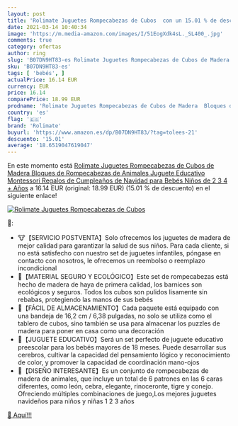 ```yaml
---
layout: post
title: 'Rolimate Juguetes Rompecabezas de Cubos  con un 15.01 % de descuento'
date: 2021-03-14 10:40:34
image: 'https://m.media-amazon.com/images/I/51EogXdk4sL._SL400_.jpg'
comments: true
category: ofertas
author: ring
slug: 'B07DN9HT83-es Rolimate Juguetes Rompecabezas de Cubos de Madera Bloques...'
sku: 'B07DN9HT83-es'
tags: [ 'bebés', ]
actualPrice: 16.14 EUR
currency: EUR
price: 16.14
comparePrice: 18.99 EUR
prodname: 'Rolimate Juguetes Rompecabezas de Cubos de Madera  Bloques de Rompecabezas de Animales Juguete Educativo Montessori  Regalos de Cumpleaños de Navidad para Bebés Niños de 2 3 4 + Años'
country: 'es'
flag: '🇪🇸'
brand: 'Rolimate'
buyurl: 'https://www.amazon.es/dp/B07DN9HT83/?tag=tolees-21'
descuento: '15.01'
average: '18.6519047619047'
---
```


En este momento está [Rolimate Juguetes Rompecabezas de Cubos de Madera  Bloques de Rompecabezas de Animales Juguete Educativo Montessori  Regalos de Cumpleaños de Navidad para Bebés Niños de 2 3 4 + Años](https://www.amazon.es/dp/B07DN9HT83/?tag=tolees-21) a 16.14 EUR (original: 18.99 EUR) (15.01 %  de descuento) en el siguiente enlace!

[![Rolimate Juguetes Rompecabezas de Cubos ](https://m.media-amazon.com/images/I/51EogXdk4sL._SL400_.jpg)](https://www.amazon.es/dp/B07DN9HT83/?tag=tolees-21)

🔎:

- 🐮【SERVICIO POSTVENTA】Solo ofrecemos los juguetes de madera de mejor calidad para garantizar la salud de sus niños. Para cada cliente, si no está satisfecho con nuestro set de juguetes infantiles, póngase en contacto con nosotros, le ofrecemos un reembolso o reemplazo incondicional
- 🦁【MATERIAL SEGURO Y ECOLÓGICO】Este set de rompecabezas está hecho de madera de haya de primera calidad, los barnices son ecológicos y seguros. Todos los cubos son pulidos lisamente sin rebabas, protegiendo las manos de sus bebés
- 🐘【FÁCIL DE ALMACENAMIENTO】Cada paquete está equipado con una bandeja de 16,2 cm / 6,38 pulgadas, no solo se utiliza como el tablero de cubos, sino también se usa para almacenar los puzzles de madera para poner en casa como una decoración
- 🐹【JUGUETE EDUCATIVO】Será un set perfecto de juguete educativo preescolar para los bebés mayores de 18 meses. Puede desarrollar sus cerebros, cultivar la capacidad del pensamiento lógico y reconocimiento de color, y promover la capacidad de coordinación mano-ojos
- 🐯【DISEÑO INTERESANTE】Es un conjunto de rompecabezas de madera de animales, que incluye un total de 6 patrones en las 6 caras diferentes, como león, cebra, elegante, rinoceronte, tigre y conejo. Ofreciendo múltiples combinaciones de juego,Los mejores juguetes navideños para niños y niñas 1 2 3 años

[🛒 Aquí!!!](https://www.amazon.es/dp/B07DN9HT83/?tag=tolees-21)
